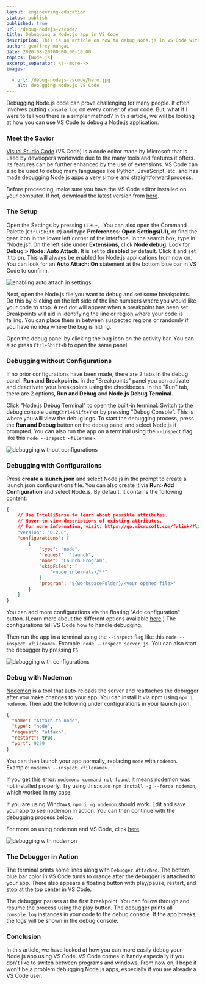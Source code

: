 ```yaml
---
layout: engineering-education
status: publish
published: true
url: /debug-nodejs-vscode/
title: Debugging a Node.js app in VS Code
description: This is an article on how to debug Node.js in VS Code with no configurations, with configurations, and using nodemon.
author: geoffrey-mungai
date: 2020-08-20T00:00:00-10:00
topics: [Node.js]
excerpt_separator: <!--more-->
images:

  - url: /debug-nodejs-vscode/hero.jpg
    alt: debugging Node.js VS Code
---
```

Debugging Node.js code can prove challenging for many people. It often involves putting `console.log` on every corner of your code. But, what if I were to tell you there is a simpler method? In this article, we will be looking at how you can use VS Code to debug a Node.js application.
<!--more-->
### Meet the Savior
[Visual Studio Code](https://code.visualstudio.com/) (VS Code) is a code editor made by Microsoft that is used by developers worldwide due to the many tools and features it offers. Its features can be further enhanced by the use of extensions. VS Code can also be used to debug many languages like Python, JavaScript, etc. and has made debugging Node.js apps a very simple and straightforward process.

Before proceeding, make sure you have the VS Code editor installed on your computer. If not, download the latest version from [here](https://code.visualstudio.com/download).

### The Setup
Open the Settings by pressing `CTRL+,`. You can also open the Command Palette (`Ctrl+Shift+P`) and type **Preferences: Open Settings(UI)**, or find the gear icon in the lower left corner of the interface.  In the search box, type in "Node.js". On the left side under **Extensions**, click **Node debug**. Look for **Debug > Node: Auto Attach**. It is set to **disabled** by default. Click it and set it to **on**. This will always be enabled for Node.js applications from now on. You can look for an **Auto Attach: On** statement at the bottom blue bar in VS Code to confirm.  

![enabling auto attach in settings](/debug-nodejs-vscode/settings.jpg)

Next, open the Node.js file you want to debug and set some breakpoints. Do this by clicking on the left side of the line numbers where you would like your code to stop. A red dot will appear when a breakpoint has been set. Breakpoints will aid in identifying the line or region where your code is failing. You can place them in between suspected regions or randomly if you have no idea where the bug is hiding.

Open the debug panel by clicking the bug icon on the activity bar. You can also press `Ctrl+Shift+D` to open the same panel.

### Debugging without Configurations
If no prior configurations have been made, there are 2 tabs in the debug panel. **Run** and **Breakpoints**. In the "Breakpoints" panel you can activate and deactivate your breakpoints using the checkboxes. In the "Run" tab,  there are 2 options, **Run and Debug** and **Node.js Debug Terminal**.

Click "Node.js Debug Terminal" to open the built-in terminal. Switch to the debug console using`Ctrl+Shift+Y` or by pressing "Debug Console". This is where you will view the debug logs. To start the debugging process, press the **Run and Debug** button on the debug panel and select Node.js if prompted. You can also run the app on a terminal using the `--inspect` flag like this  `node --inspect <filename>`.

![debugging without configurations](/debug-nodejs-vscode/no-configurations.jpg)

### Debugging with Configurations
Press **create a launch.json** and select Node.js in the prompt to create a launch.json configurations file. You can also create it via **Run**>**Add Configuration** and select Node.js. By default, it contains the following content:

```json
{
	// Use IntelliSense to learn about possible attributes.
	// Hover to view descriptions of existing attributes.
	// For more information, visit: https://go.microsoft.com/fwlink/?linkid=830387
	"version": "0.2.0",
	"configurations": [
		{
			"type": "node",
			"request": "launch",
			"name": "Launch Program",
			"skipFiles": [
				"<node_internals>/**"
			],
			"program": "${workspaceFolder}/<your opened file>"
		}
	]
}
```

You can add more configurations via the floating "Add configuration" button. (Learn more about the different options available [here](https://code.visualstudio.com/docs/nodejs/nodejs-debugging/#_launch-configurations-for-common-scenarios).) The configurations tell VS Code how to handle debugging.

Then run the app in a terminal using the `--inspect` flag like this  `node --inspect <filename>`.
Example: `node --inspect server.js`. You can also start the debugger by pressing `F5`.

![debugging with configurations](/debug-nodejs-vscode/configurations.jpg)

### Debug with Nodemon
[Nodemon](https://nodemon.io/) is a tool that auto-reloads the server and reattaches the debugger after you make changes to your app. You can install it via npm using `npm i nodemon`. Then add the following under configurations in your launch.json.

```json
{
  "name": "Attach to node",
  "type": "node",
  "request": "attach",
  "restart": true,
  "port": 9229
}
```
You can then launch your app normally, replacing `node` with `nodemon`. Example: `nodemon --inspect <filename>`.

If you get this error: `nodemon: command not found`, it means nodemon was not installed properly. Try using this: `sudo npm install -g --force nodemon`, which worked in my case.

If you are using Windows, `npm i -g nodemon` should work. Edit and save your app to see nodemon in action. You can then continue with the debugging process below.

For more on using nodemon and VS Code, click [here](https://code.visualstudio.com/docs/nodejs/nodejs-debugging/#_restarting-debug-sessions-automatically-when-source-is-edited).

![debugging with nodemon](/debug-nodejs-vscode/nodemon.jpg)

### The Debugger in Action
The terminal prints some lines along with `Debugger Attached`. The bottom blue bar color in VS Code turns to orange after the debugger is attached to your app. There also appears a floating button with play/pause, restart, and stop at the top center in VS Code.

The debugger pauses at the first breakpoint. You can follow through and resume the process using the play button. The debugger prints all `console.log` instances in your code to the debug console. If the app breaks, the logs will be shown in the debug console.

### Conclusion
In this article, we have looked at how you can more easily debug your Node.js app using VS Code. VS Code comes in handy especially if you don't like to switch between programs and windows. From now on, I hope it won't be a problem debugging Node.js apps, especially if you are already a VS Code user.
